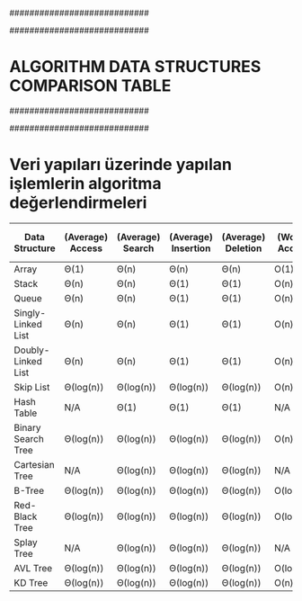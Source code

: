 ############################

############################
# ALGORITHM DATA STRUCTURES COMPARISON TABLE
############################

############################

# Veri yapıları üzerinde yapılan işlemlerin algoritma değerlendirmeleri

| Data Structure     | (Average) Access | (Average) Search | (Average) Insertion | (Average) Deletion | (Worst) Access | (Worst) Search | (Worst) Insertion | (Worst) Deletion | (Worst) Space Complexity |
|--------------------|------------------|------------------|---------------------|--------------------|----------------|----------------|-------------------|------------------|--------------------------|
| Array              | Θ(1)             | Θ(n)             | Θ(n)                | Θ(n)               | O(1)           | O(n)           | O(n)              | O(n)             | O(n)                     |
| Stack              | Θ(n)             | Θ(n)             | Θ(1)                | Θ(1)               | O(n)           | O(n)           | O(1)              | O(1)             | O(n)                     |
| Queue              | Θ(n)             | Θ(n)             | Θ(1)                | Θ(1)               | O(n)           | O(n)           | O(1)              | O(1)             | O(n)                     |
| Singly-Linked List | Θ(n)             | Θ(n)             | Θ(1)                | Θ(1)               | O(n)           | O(n)           | O(1)              | O(1)             | O(n)                     |
| Doubly-Linked List | Θ(n)             | Θ(n)             | Θ(1)                | Θ(1)               | O(n)           | O(n)           | O(1)              | O(1)             | O(n)                     |
| Skip List          | Θ(log(n))        | Θ(log(n))        | Θ(log(n))           | Θ(log(n))          | O(n)           | O(n)           | O(n)              | O(n)             | O(n log(n))              |
| Hash Table         | N/A              | Θ(1)             | Θ(1)                | Θ(1)               | N/A            | O(n)           | O(n)              | O(n)             | O(n)                     |
| Binary Search Tree | Θ(log(n))        | Θ(log(n))        | Θ(log(n))           | Θ(log(n))          | O(n)           | O(n)           | O(n)              | O(n)             | O(n)                     |
| Cartesian Tree     | N/A              | Θ(log(n))        | Θ(log(n))           | Θ(log(n))          | N/A            | O(n)           | O(n)              | O(n)             | O(n)                     |
| B-Tree             | Θ(log(n))        | Θ(log(n))        | Θ(log(n))           | Θ(log(n))          | O(log(n))      | O(log(n))      | O(log(n))         | O(log(n))        | O(n)                     |
| Red-Black Tree     | Θ(log(n))        | Θ(log(n))        | Θ(log(n))           | Θ(log(n))          | O(log(n))      | O(log(n))      | O(log(n))         | O(log(n))        | O(n)                     |
| Splay Tree         | N/A              | Θ(log(n))        | Θ(log(n))           | Θ(log(n))          | N/A            | O(log(n))      | O(log(n))         | O(log(n))        | O(n)                     |
| AVL Tree           | Θ(log(n))        | Θ(log(n))        | Θ(log(n))           | Θ(log(n))          | O(log(n))      | O(log(n))      | O(log(n))         | O(log(n))        | O(n)                     |
| KD Tree            | Θ(log(n))        | Θ(log(n))        | Θ(log(n))           | Θ(log(n))          | O(n)           | O(n)           | O(n)              | O(n)             | O(n)                     |
